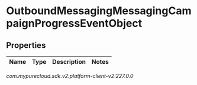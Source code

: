 # OutboundMessagingMessagingCampaignProgressEventObject


## Properties

| Name | Type | Description | Notes |
| ------------ | ------------- | ------------- | ------------- |




_com.mypurecloud.sdk.v2:platform-client-v2:227.0.0_
